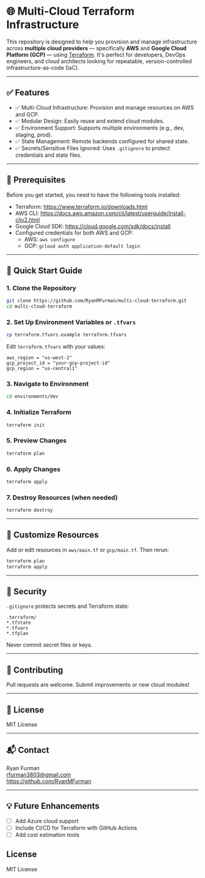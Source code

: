 # 🌐 Multi-Cloud Terraform Infrastructure

This repository is designed to help you provision and manage infrastructure across **multiple cloud providers** — specifically **AWS** and **Google Cloud Platform (GCP)** — using [Terraform](https://www.terraform.io/). It's perfect for developers, DevOps engineers, and cloud architects looking for repeatable, version-controlled infrastructure-as-code (IaC).

---

## ✅ Features

- ✅ Multi-Cloud Infrastructure: Provision and manage resources on AWS and GCP.
- ✅ Modular Design: Easily reuse and extend cloud modules.
- ✅ Environment Support: Supports multiple environments (e.g., dev, staging, prod).
- ✅ State Management: Remote backends configured for shared state.
- ✅ Secrets/Sensitive Files Ignored: Uses `.gitignore` to protect credentials and state files.

---

## 🔧 Prerequisites

Before you get started, you need to have the following tools installed:

- Terraform: https://www.terraform.io/downloads.html
- AWS CLI: https://docs.aws.amazon.com/cli/latest/userguide/install-cliv2.html
- Google Cloud SDK: https://cloud.google.com/sdk/docs/install
- Configured credentials for both AWS and GCP:
  - AWS: `aws configure`
  - GCP: `gcloud auth application-default login`

---

## 🚀 Quick Start Guide

### 1. Clone the Repository

```bash
git clone https://github.com/RyanMFurman/multi-cloud-terraform.git
cd multi-cloud-terraform
```

### 2. Set Up Environment Variables or `.tfvars`

```bash
cp terraform.tfvars.example terraform.tfvars
```

Edit `terraform.tfvars` with your values:

```hcl
aws_region = "us-west-2"
gcp_project_id = "your-gcp-project-id"
gcp_region = "us-central1"
```

### 3. Navigate to Environment

```bash
cd environments/dev
```

### 4. Initialize Terraform

```bash
terraform init
```

### 5. Preview Changes

```bash
terraform plan
```

### 6. Apply Changes

```bash
terraform apply
```

### 7. Destroy Resources (when needed)

```bash
terraform destroy
```

---

## 📂 Customize Resources

Add or edit resources in `aws/main.tf` or `gcp/main.tf`. Then rerun:

```bash
terraform plan
terraform apply
```

---

## 🔐 Security

`.gitignore` protects secrets and Terraform state:

```
.terraform/
*.tfstate
*.tfvars
*.tfplan
```

Never commit secret files or keys.

---

## 🤝 Contributing

Pull requests are welcome. Submit improvements or new cloud modules!

---

## 📝 License

MIT License

---

## 📬 Contact

Ryan Furman  
rfurman3803@gmail.com  
https://github.com/RyanMFurman

---

## 💡 Future Enhancements

- [ ] Add Azure cloud support
- [ ] Include CI/CD for Terraform with GitHub Actions
- [ ] Add cost estimation tools

## License

MIT License
